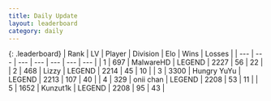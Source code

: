 ```yaml
---
title: Daily Update
layout: leaderboard
category: daily
---
```


{: .leaderboard}
| Rank | LV | Player | Division | Elo | Wins | Losses |
| --- | --- | --- | --- | --- | --- | --- |
| <span data-change="1">1</span> | 697 | <span title="ID: 261794">MalwareHD</span> | LEGEND | <span data-change="11">2227</span> | <span data-change="4">56</span> | <span data-change="1">22</span> |
| <span data-change="1">2</span> | 468 | <span title="ID: 44257">Lizzy</span> | LEGEND | <span data-change="0">2214</span> | <span data-change="0">45</span> | <span data-change="0">10</span> |
| <span data-change="-2">3</span> | 3300 | <span title="ID: 164871">Hungry YuYu</span> | LEGEND | <span data-change="-16">2213</span> | <span data-change="5">107</span> | <span data-change="4">40</span> |
| <span data-change="0">4</span> | 329 | <span title="ID: 614761">onii chan</span> | LEGEND | <span data-change="0">2208</span> | <span data-change="0">53</span> | <span data-change="0">11</span> |
| <span data-change="0">5</span> | 1652 | <span title="ID: 392407">Kunzut1k</span> | LEGEND | <span data-change="0">2208</span> | <span data-change="0">95</span> | <span data-change="0">43</span> |